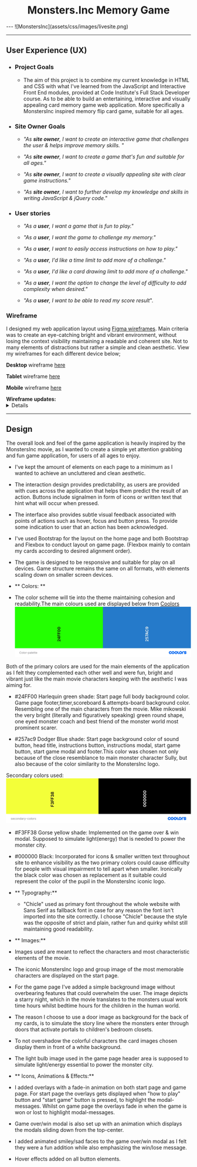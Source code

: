 <h1 align="center">Monsters.Inc Memory Game </h1>
---
![MonstersInc](assets/css/images/livesite.png)

---
 ## User Experience (UX)
 
-   ### Project Goals ###
     - The aim of this project is to combine my current knowledge in HTML and CSS with what I've learned from the JavaScript and Interactive Front End modules, provided at Code Institute's Full Stack Developer course. As to be able to build an entertaining, interactive and visually appealing card memory game web application. More specifically a MonstersInc inspired memory flip card game, suitable for all ages.

- ### Site Owner Goals ###

    - _"As **site owner**, I want to create an interactive game that challenges the user & helps improve memory skills. "_
    - _"As **site owner**, I want to create a game that's fun and suitable for all ages."_
 
    - _"As **site owner**, I want to create a visually appealing site with clear game instructions."_
 
    - _"As **site owner**, I want to further develop my knowledge and skills in writing JavaScript & jQuery code."_
 
-  ### User stories ###
 
   - _"As a **user**, I want a game that is fun to play."_
 
   - _"As a **user**, I want the game to challenge my memory."_
 
   - _"As a **user**, I want to easily access instructions on how to play."_
 
   - _"As a **user**, I'd like a time limit to add more of a challenge."_
 
   - _"As a **user**, I'd like a card drawing limit to add more of a challenge."_
 
   - _"As a **user**, I want the option to change the level of difficulty to add complexity when desired."_
 
   - _"As a **user**, I want to be able to read my score result_".

### Wireframe ###
I designed my web application layout using [Figma wireframes](https://www.figma.com). Main criteria was to create an eye-catching bright and vibrant environment, without losing the context visibility maintaining a readable and coherent site. Not to many elements of distractions but rather a simple and clean aesthetic. View my wireframes for each different device below;

**Desktop** wireframe [here](https://github.com/yetnetbehailu/MonstersInc-game/blob/master/assets/wireframes/desktop-wireframe.png)
 
**Tablet** wireframe [here](https://github.com/yetnetbehailu/MonstersInc-game/blob/master/assets/wireframes/tablet-wireframe.png)
 
**Mobile** wireframe [here](https://github.com/yetnetbehailu/MonstersInc-game/blob/master/assets/wireframes/mobile-wireframe.png)
 

  <summary><strong>Wireframe updates:</strong></summary>
  <details>

 - On the current start page there is a button on the top left corner that has been added for sound. In the initial phase I had not thought of adding sound to my web application, this rather occurred to me whilst building my page.

 - The buttons inside the "Start Game" button which re-directs to the different game levels, has got less of a round shape and more of a rectangle shape. 

  </details>

---

 ## Design ##

 The overall look and feel of the game application is heavily inspired by the MonstersInc movie, as I wanted to create a simple yet attention grabbing and fun game application, for users of all ages to enjoy.

 - I've kept the amount of elements on each page to a minimum as I wanted to achieve an uncluttered and clean aesthetic.

 - The interaction design provides predictability, as users are provided with cues across the application that helps them predict the result of an action. Buttons include signalmen in form of icons or written text that hint what will occur when pressed.

 - The interface also provides subtle visual feedback associated with points of actions such as hover, focus and button press. To provide some indication to user that an action has been acknowledged.

 - I've used Bootstrap for the layout on the home page and both Bootstrap and Flexbox to conduct layout on game page. (Flexbox mainly to contain my cards according to desired alignment order).

 - The game is designed to be responsive and suitable for play on all devices. Game structure remains the same on all formats, with elements scaling down on smaller screen devices.

- ** Colors: **

- The color scheme will tie into the theme maintaining cohesion and readability.The main colours used are displayed below from [Coolors](https://coolors.co/) ![primary colors](assets/css/images/primary-colors.jpg) 

Both of the primary colors are used for the main elements of the application as I felt they complemented each other well and were fun, bright and vibrant just like the main movie characters keeping with the aesthetic I was aiming for. 

   - #24FF00 Harlequin green shade: Start page full body background color. Game page footer,timer,scoreboard & attempts-board background color.
   Resembling one of the main characters from the movie. Mike mikowski the very bright (literally and figuratively speaking) green round shape, one eyed monster coach and best friend of the monster world most prominent scarer.

   - #257ac9 Dodger Blue shade: Start page background color of sound button, head title, instructions button, instructions modal, start game button, start game modal and footer.This color was chosen not only because of the close resemblance to main monster character Sully, but also because of the color similarity to the MonstersInc logo. 
   
   Secondary colors used:![secondary colors](assets/css/images/secondary-colors.jpg)

  - #F3FF38 Gorse yellow shade: 
  Implemented on the game over & win modal. Supposed to simulate light(energy) that is needed to power the monster city.

  - #000000 Black: Incorporated for icons & smaller written text throughout site to enhance visibility as the two primary colors could cause difficulty for people with visual impairment to tell apart when smaller. Ironically the black color was chosen as replacement as it suitable could represent the color of the pupil in the MonstersInc iconic logo. 

 - ** Typography:**
   - "Chicle" used as primary font throughout the whole website with Sans Serif as fallback font in case for any reason the font isn't imported into the site correctly. I choose "Chicle" because the style was the opposite of strict and plain, rather fun and quirky whilst still  maintaining good readability.

 - ** Images:**

 - Images used are meant to reflect the characters and most characteristic elements of the movie.

 - The iconic MonstersInc logo and group image of the most memorable characters are displayed on the start page.

 - For the game page I've added a simple background image without overbearing features that could overwhelm the user. The image depicts a starry night, which in the movie translates to the monsters usual work time hours whilst bedtime hours for the children in the human world.

-  The reason I choose to use a door image as background for the back of my cards, is to simulate the story line where the monsters enter through doors that activate portals to children's bedroom closets.

- To not overshadow the colorful characters the card images chosen display them in front of a white background. 

- The light bulb image used in the game page header area is supposed to simulate light/energy essential to power the monster city.

- ** Icons, Animations & Effects:**

- I added overlays with a fade-in animation on both start page and game page. For start page the overlays gets displayed when "how to play" button and "start game" button is pressed, to highlight the modal-messages.
Whilst on game page the overlays fade in when the game is won or lost to highlight modal-messages.

- Game over/win modal is also set up with an animation which displays the modals sliding down from the top-center.

- I added animated smiley/sad faces to the game over/win modal as I felt they were a fun addition while also emphasizing the win/lose message.

- Hover effects added on all button elements.